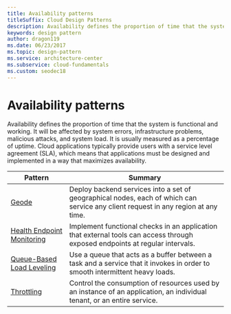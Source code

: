 ```yaml
---
title: Availability patterns
titleSuffix: Cloud Design Patterns
description: Availability defines the proportion of time that the system is functional and working. It will be affected by system errors, infrastructure problems, malicious attacks, and system load. It is usually measured as a percentage of uptime. Cloud applications typically provide users with a service level agreement (SLA), which means that applications must be designed and implemented in a way that maximizes availability.
keywords: design pattern
author: dragon119
ms.date: 06/23/2017
ms.topic: design-pattern
ms.service: architecture-center
ms.subservice: cloud-fundamentals
ms.custom: seodec18
---
```


# Availability patterns

Availability defines the proportion of time that the system is functional and working. It will be affected by system errors, infrastructure problems, malicious attacks, and system load. It is usually measured as a percentage of uptime. Cloud applications typically provide users with a service level agreement (SLA), which means that applications must be designed and implemented in a way that maximizes availability.

|                            Pattern                             |                                                           Summary                                                            |
|----------------------------------------------------------------|------------------------------------------------------------------------------------------------------------------------------|
| [Geode](../geode.md) | Deploy backend services into a set of geographical nodes, each of which can service any client request in any region at any time. |
| [Health Endpoint Monitoring](../health-endpoint-monitoring.md) | Implement functional checks in an application that external tools can access through exposed endpoints at regular intervals. |
|  [Queue-Based Load Leveling](../queue-based-load-leveling.md)  | Use a queue that acts as a buffer between a task and a service that it invokes in order to smooth intermittent heavy loads.  |
|                 [Throttling](../throttling.md)                 |   Control the consumption of resources used by an instance of an application, an individual tenant, or an entire service.    |
